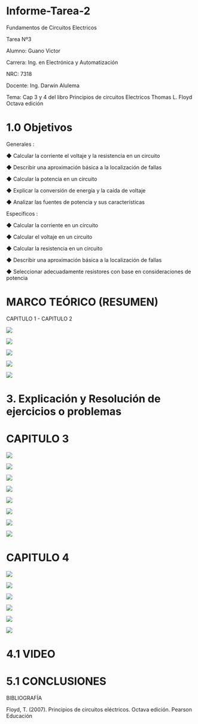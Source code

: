 # Informe-Tarea-2
Fundamentos de Circuitos Electricos

Tarea Nº3

Alumno: Guano Victor

Carrera: Ing. en Electrónica y Automatización

NRC: 7318

Docente: Ing. Darwin Alulema

Tema: Cap 3 y 4 del libro Principios de circuitos Electricos Thomas L. Floyd Octava edición
# 1.0 Objetivos 
Generales :


◆ Calcular la corriente el voltaje y la resistencia  en un circuito

◆ Describir una aproximación básica a la localización de fallas

◆ Calcular la potencia  en un circuito

◆ Explicar la conversión de energía y la caída de
voltaje

◆ Analizar las fuentes de potencia y sus características
  
  Especificos :
  
◆ Calcular la corriente en un circuito

◆ Calcular el voltaje en un circuito

◆ Calcular la resistencia en un circuito

◆ Describir una aproximación básica a la localización de fallas

◆ Seleccionar adecuadamente resistores con base en consideraciones de potencia

# MARCO TEÓRICO (RESUMEN)

CAPITULO 1 - CAPITULO 2

![](https://github.com/arielguano/Informe-Tarea-2/blob/main/Imagen1.png)

![](https://github.com/arielguano/Informe-Tarea-2/blob/main/Imagen2.png)

![](https://github.com/arielguano/Informe-Tarea-2/blob/main/Imagen3.png)

![](https://github.com/arielguano/Informe-Tarea-2/blob/main/Imagen4.png)

![](https://github.com/arielguano/Informe-Tarea-2/blob/main/Imagen5.png)

# 3. Explicación y Resolución de ejercicios o problemas

# CAPITULO 3
![](https://github.com/arielguano/Informe-Tarea-2/blob/main/Deber%202%20Electronica_001.png)

![](https://github.com/arielguano/Informe-Tarea-2/blob/main/Deber%202%20Electronica_002.png)

![](https://github.com/arielguano/Informe-Tarea-2/blob/main/Deber%202%20Electronica_003.png)

![](https://github.com/arielguano/Informe-Tarea-2/blob/main/Deber%202%20Electronica_004.png)

![](https://github.com/arielguano/Informe-Tarea-2/blob/main/Deber%202%20Electronica_005.png)

![](https://github.com/arielguano/Informe-Tarea-2/blob/main/Deber%202%20Electronica_006.png)

![](https://github.com/arielguano/Informe-Tarea-2/blob/main/Deber%202%20Electronica_007.png)

![](https://github.com/arielguano/Informe-Tarea-2/blob/main/Deber%202%20Electronica_008.png)

# CAPITULO 4

![](https://github.com/arielguano/Informe-Tarea-2/blob/main/Deber%202%20Electronica_009.png)

![](https://github.com/arielguano/Informe-Tarea-2/blob/main/Deber%202%20Electronica_010.png)

![](https://github.com/arielguano/Informe-Tarea-2/blob/main/Deber%202%20Electronica_011.png)

![](https://github.com/arielguano/Informe-Tarea-2/blob/main/Deber%202%20Electronica_012.png)

![](https://github.com/arielguano/Informe-Tarea-2/blob/main/Deber%202%20Electronica_013.png)

![](https://github.com/arielguano/Informe-Tarea-2/blob/main/Deber%202%20Electronica_014.png)

# 4.1 VIDEO

# 5.1 CONCLUSIONES

BIBLIOGRAFÍA

Floyd, T. (2007). Principios de circuitos eléctricos. Octava edición. Pearson Educación
